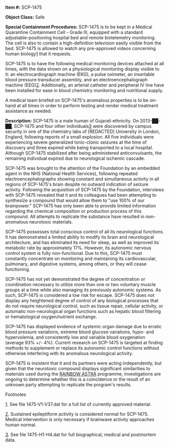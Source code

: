 **Item #:** SCP-1475

**Object Class:** Safe

**Special Containment Procedures:** SCP-1475 is to be kept in a Medical Quarantine Containment Cell - Grade III, equipped with a standard adjustable-positioning hospital bed and remote biotelemetry monitoring. The cell is also to contain a high-definition television easily visible from the bed. SCP-1475 is allowed to watch any pre-approved videos concerning human biology[1](javascript:;) that it requests.

SCP-1475 is to have the following medical monitoring devices attached at all times, with the data shown on a physiological monitoring display visible to it: an electrocardiograph machine (EKG), a pulse oximeter, an insertable blood pressure transducer assembly, and an electroencephalograph machine (EEG)[2](javascript:;). Additionally, an arterial catheter and peripheral IV line have been installed for ease in blood chemistry monitoring and nutritional supply.

A medical team briefed on SCP-1475's anomalous properties is to be on-hand at all times in order to perform testing and render medical treatment assistance as needed.

**Description:** SCP-1475 is a male human of Gujarati ethnicity. On 2013-██-██, SCP-1475 and four other individuals[3](javascript:;) were discovered by campus security in one of the chemistry labs of \[REDACTED\] University in London, England, following reports of a small explosion. All five individuals were experiencing severe generalized tonic-clonic seizures at the time of discovery and three expired while being transported to a local hospital. Although SCP-1475 stabilized after being administered anticonvulsants, the remaining individual expired due to neurological ischemic cascade.

SCP-1475 was brought to the attention of the Foundation by an embedded agent in the NHS (National Health Services), following repeated electroencephalographs showing constant and simultaneous activity in all regions of SCP-1475's brain despite no outward indication of seizure activity. Following the acquisition of SCP-1475 by the Foundation, interviews with SCP-1475 revealed that it and its colleagues had been attempting to synthesize a compound that would allow them to "use 100% of our brainpower." SCP-1475 has only been able to provide limited information regarding the chemical composition or production process of this compound. All attempts to replicate the substance have resulted in non-anomalous neurotoxic materials.

SCP-1475 possesses total conscious control of all its neurological functions. It has demonstrated a limited ability to modify its brain and neurological architecture, and has eliminated its need for sleep, as well as improved its metabolic rate by approximately 17%. However, its autonomic nervous control system is fully non-functional. Due to this, SCP-1475 must constantly concentrate on monitoring and maintaining its cardiovascular, pulmonary, and digestive systems, among others, or they will cease functioning.

SCP-1475 has not yet demonstrated the degree of concentration or coordination necessary to utilize more than one or two voluntary muscle groups at a time while also managing its previously autonomic systems. As such, SCP-1475 is considered a low risk for escape. SCP-1475 does not display any heightened degree of control of any biological processes that do not require neurological control, such as tissue repair, cellular activity, or automatic non-neurological organ functions such as hepatic blood filtering or hematological oxygen/nutrient exchange.

SCP-1475 has displayed evidence of systemic organ damage due to erratic blood pressure variations, extreme blood glucose variations, hypo- and hypervolemia, and consistently low and variable blood oxygenation (average 93% +/- 4%). Current research on SCP-1475 is targeted at finding methods to supplement or replace its autonomic control functions without otherwise interfering with its anomalous neurological activity.

SCP-1475 is insistent that it and its partners were acting independently, but given that the neurotoxic compound displays significant similarities to materials used during the [RAINBOW ASTRA](/scp-2498) programme, investigations are ongoing to determine whether this is a coincidence or the result of an unknown party attempting to replicate the program's results.

Footnotes

[1](javascript:;). See file 1475-V1-V37.dat for a full list of currently approved material.

[2](javascript:;). Sustained epileptiform activity is considered normal for SCP-1475. Medical intervention is only necessary if brainwave activity approaches human normal.

[3](javascript:;). See file 1475-H1-H4.dat for full biographical, medical and postmortem data.